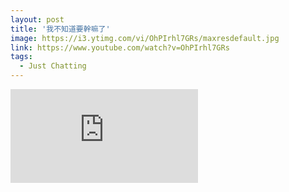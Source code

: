 ```yaml
---
layout: post
title: '我不知道要幹嘛了'
image: https://i3.ytimg.com/vi/OhPIrhl7GRs/maxresdefault.jpg
link: https://www.youtube.com/watch?v=OhPIrhl7GRs
tags:
  - Just Chatting
---
```


<iframe src="https://www.youtube.com/embed/OhPIrhl7GRs?si=NqpZ5443Cge8uPjq" title="YouTube video player" frameborder="0" allow="accelerometer; autoplay; clipboard-write; encrypted-media; gyroscope; picture-in-picture; web-share" referrerpolicy="strict-origin-when-cross-origin" allowfullscreen></iframe>

